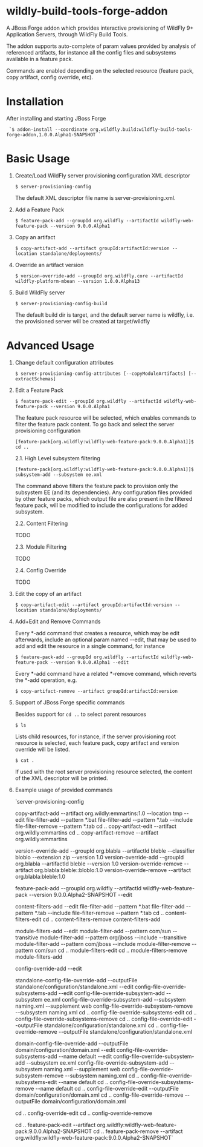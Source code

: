 wildly-build-tools-forge-addon
==============================

A JBoss Forge addon which provides interactive provisioning of WildFly 9+ Application Servers, through WildFly Build Tools.

The addon supports auto-complete of param values provided by analysis of referenced artifacts, for instance all the config files and subsystems available in a feature pack.

Commands are enabled depending on the selected resource (feature pack, copy artifact, config override, etc).

Installation
============

After installing and starting JBoss Forge

     `$ addon-install --coordinate org.wildfly.build:wildfly-build-tools-forge-addon,1.0.0.Alpha1-SNAPSHOT `


Basic Usage
=====

1. Create/Load WildFly server provisioning configuration XML descriptor

    `$ server-provisioning-config`

    The default XML descriptor file name is server-provisioning.xml.

2. Add a Feature Pack

    `$ feature-pack-add --groupId org.wildfly --artifactId wildfly-web-feature-pack --version 9.0.0.Alpha1`

3. Copy an artifact

    `$ copy-artifact-add --artifact groupId:artifactId:version --location standalone/deployments/`

4. Override an artifact version

    `$ version-override-add --groupId org.wildfly.core --artifactId  wildfly-platform-mbean --version 1.0.0.Alpha13`

5. Build WildFly server

    `$ server-provisioning-config-build`

    The default build dir is target, and the default server name is wildfly, i.e. the provisioned server will be created at target/wildfly

Advanced Usage
=====

1. Change default configuration attributes

    `$ server-provisioning-config-attributes [--copyModuleArtifacts] [--extractSchemas]`

2. Edit a Feature Pack

    `$ feature-pack-edit --groupId org.wildfly --artifactId wildfly-web-feature-pack --version 9.0.0.Alpha1`

    The feature pack resource will be selected, which enables commands to filter the feature pack content. To go back and select the server provisioning configuration

    `[feature-pack[org.wildfly:wildfly-web-feature-pack:9.0.0.Alpha1]]$ cd ..`

    2.1. High Level subsystem filtering

    `[feature-pack[org.wildfly:wildfly-web-feature-pack:9.0.0.Alpha1]]$ subsystem-add --subsystem ee.xml`

    The command above filters the feature pack to provision only the subsystem EE (and its dependencies). Any configuration files provided by other feature packs, which output file are also present in the filtered feature pack, will be modified to include the configurations for added subsystem.

    2.2. Content Filtering

    TODO

    2.3. Module Filtering

    TODO

    2.4. Config Override

    TODO

3. Edit the copy of an artifact

    `$ copy-artifact-edit --artifact groupId:artifactId:version --location standalone/deployments/`

4. Add+Edit and Remove Commands

    Every *-add command that creates a resource, which may be edit afterwards, include an optional param named --edit, that may be used to add and edit the resource in a single command, for instance

    `$ feature-pack-add --groupId org.wildfly --artifactId wildfly-web-feature-pack --version 9.0.0.Alpha1 --edit`

    Every *-add command have a related *-remove command, which reverts the *-add operation, e.g.

    `$ copy-artifact-remove --artifact groupId:artifactId:version`

5. Support of JBoss Forge specific commands

    Besides support for `cd ..` to select parent resources

    `$ ls`

    Lists child resources, for instance, if the server provisioning root resource is selected, each feature pack, copy artifact and version override will be listed.

    `$ cat .`

    If used with the root server provisioning resource selected, the content of the XML descriptor will be printed.


6. Example usage of provided commands

    `server-provisioning-config

    copy-artifact-add --artifact org.wildly:emmartins:1.0 --location tmp --edit
    file-filter-add --pattern *.bat
    file-filter-add --pattern *.tab --include
    file-filter-remove --pattern *.tab
    cd ..
    copy-artifact-edit --artifact org.wildly:emmartins
    cd ..
    copy-artifact-remove --artifact org.wildly:emmartins

    version-override-add --groupId org.blabla --artifactId  bleble --classifier bloblo --extension zip --version 1.0
    version-override-add --groupId org.blabla --artifactId  bleble --version 1.0
    version-override-remove --artifact org.blabla:bleble::bloblo:1.0
    version-override-remove --artifact org.blabla:bleble:1.0

    feature-pack-add --groupId org.wildfly --artifactId wildfly-web-feature-pack --version 9.0.0.Alpha2-SNAPSHOT --edit

    content-filters-add --edit
    file-filter-add --pattern *.bat
    file-filter-add --pattern *.tab --include
    file-filter-remove --pattern *.tab
    cd ..
    content-filters-edit
    cd ..
    content-filters-remove
    content-filters-add

    module-filters-add --edit
    module-filter-add --pattern com/sun --transitive
    module-filter-add --pattern org/jboss --include --transitive
    module-filter-add --pattern com/jboss --include
    module-filter-remove --pattern  com/sun
    cd ..
    module-filters-edit
    cd ..
    module-filters-remove
    module-filters-add

    config-override-add --edit

    standalone-config-file-override-add --outputFile standalone/configuration/standalone.xml --edit
    config-file-override-subsystems-add --edit
    config-file-override-subsystem-add --subsystem ee.xml
    config-file-override-subsystem-add --subsystem naming.xml --supplement web
    config-file-override-subsystem-remove --subsystem naming.xml
    cd ..
    config-file-override-subsystems-edit
    cd ..
    config-file-override-subsystems-remove
    cd ..
    config-file-override-edit --outputFile standalone/configuration/standalone.xml
    cd ..
    config-file-override-remove --outputFile standalone/configuration/standalone.xml

    domain-config-file-override-add --outputFile domain/configuration/domain.xml --edit
    config-file-override-subsystems-add --name default --edit
    config-file-override-subsystem-add --subsystem ee.xml
    config-file-override-subsystem-add --subsystem naming.xml --supplement web
    config-file-override-subsystem-remove --subsystem naming.xml
    cd ..
    config-file-override-subsystems-edit --name default
    cd ..
    config-file-override-subsystems-remove --name default
    cd ..
    config-file-override-edit --outputFile domain/configuration/domain.xml
    cd ..
    config-file-override-remove --outputFile domain/configuration/domain.xml

    cd ..
    config-override-edit
    cd ..
    config-override-remove

    cd ..
    feature-pack-edit --artifact org.wildfly:wildfly-web-feature-pack:9.0.0.Alpha2-SNAPSHOT
    cd ..
    feature-pack-remove --artifact org.wildfly:wildfly-web-feature-pack:9.0.0.Alpha2-SNAPSHOT`

